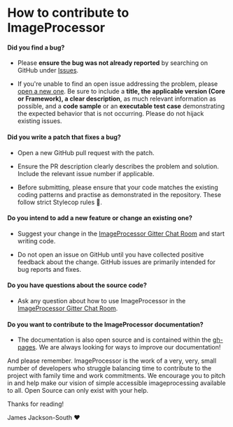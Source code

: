 # How to contribute to ImageProcessor

#### **Did you find a bug?**

- Please **ensure the bug was not already reported** by searching on GitHub under [Issues](https://github.com/JimBobSquarePants/ImageProcessor/issues).

- If you're unable to find an open issue addressing the problem, please [open a new one](https://github.com/JimBobSquarePants/ImageProcessor/issues/new). Be sure to include a **title, the applicable version (Core or Framework), a clear description**, as much relevant information as possible, and a **code sample** or an **executable test case** demonstrating the expected behavior that is not occurring. Please do not hijack existing issues.

#### **Did you write a patch that fixes a bug?**

* Open a new GitHub pull request with the patch.

* Ensure the PR description clearly describes the problem and solution. Include the relevant issue number if applicable.

* Before submitting, please ensure that your code matches the existing coding patterns and practise as demonstrated in the repository. These follow strict Stylecop rules :cop:.

#### **Do you intend to add a new feature or change an existing one?**

* Suggest your change in the [ImageProcessor Gitter Chat Room](https://gitter.im/JimBobSquarePants/ImageProcessor) and start writing code.

* Do not open an issue on GitHub until you have collected positive feedback about the change. GitHub issues are primarily intended for bug reports and fixes.

#### **Do you have questions about the source code?**

* Ask any question about how to use ImageProcessor in the [ImageProcessor Gitter Chat Room](https://gitter.im/JimBobSquarePants/ImageProcessor).

#### **Do you want to contribute to the ImageProcessor documentation?**

* The documentation is also open source and is contained within the [gh-pages](https://github.com/JimBobSquarePants/ImageProcessor/tree/gh-pages). We are always looking for ways to improve our documentation!

And please remember. ImageProcessor is the work of a very, very, small number of developers who struggle balancing time to contribute to the project with family time and work commitments. We encourage you to pitch in and help make our vision of simple accessible imageprocessing available to all. Open Source can only exist with your help.

Thanks for reading!

James Jackson-South :heart:

